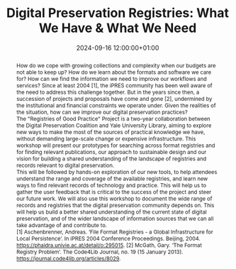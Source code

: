 ---
abstract: 'How do we cope with growing collections and complexity when our budgets
  are not able to keep up? How do we learn about the formats and software we care
  for? How can we find the information we need to improve our workflows and services?
  Since at least 2004 [1], the iPRES community has been well aware of the need to
  address this challenge together. But in the years since then, a succession of projects
  and proposals have come and gone [2], undermined by the institutional and financial
  constraints we operate under. Given the realities of the situation, how can we improve
  our digital preservation practices?


  The "Registries of Good Practice" Project is a two-year collaboration between the
  Digital Preservation Coalition and Yale University Library, aiming to explore new
  ways to make the most of the sources of practical knowledge we have, without demanding
  large-scale change or expensive infrastructure. This workshop will present our prototypes
  for searching across format registries and for finding relevant publications, our
  approach to sustainable design and our vision for building a shared understanding
  of the landscape of registries and records relevant to digital preservation.


  This will be followed by hands-on exploration of our new tools, to help attendees
  understand the range and coverage of the available registries, and learn new ways
  to find relevant records of technology and practice. This will help us to gather
  the user feedback that is critical to the success of the project and steer our future
  work. We will also use this workshop to document the wide range of records and registries
  that the digital preservation community depends on. This will help us build a better
  shared understanding of the current state of digital preservation, and of the wider
  landscape of information sources that we can all take advantage of and contribute
  to.


  [1] Aschenbrenner, Andreas. ‘File Format Registries - a Global Infrastructure for
  Local Persistence’. In iPRES 2004 Conference Proceedings. Beijing, 2004. https://phaidra.univie.ac.at/detail/o:295015.

  [2] McGath, Gary. ‘The Format Registry Problem’. The Code4Lib Journal, no. 19 (15
  January 2013). https://journal.code4lib.org/articles/8029.'
creators:
- Andrew Jackson
- ' Paul Wheatley'
date: 2024-09-16 12:00:00+01:00
document_url: ''
grand_parent: iPRES
institutions: []
keywords:
- approaches to preservation
- scaling up
landing_page_url: ''
language: eng
layout: publication
license: Creative Commons Attribution 4.0 (CC-BY-4.0)
notes_url: ''
parent: iPRES 2024
publication_type: workshop
size: null
slides_url: ''
source_name: iPRES
stream_url: ''
title: 'Digital Preservation Registries: What We Have & What We Need'
year: 2024
---